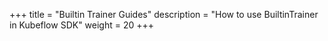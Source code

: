 +++
title = "Builtin Trainer Guides"
description = "How to use BuiltinTrainer in Kubeflow SDK"
weight = 20
+++
